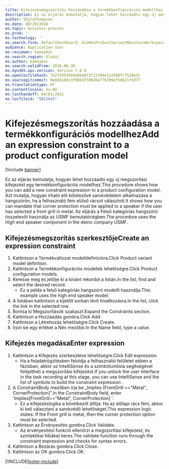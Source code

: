 ```yaml
---
title: Kifejezésmegszorítás hozzáadása a termékkonfigurációs modellhez
description: Ez az eljárás bemutatja, hogyan lehet hozzáadni egy új megszorítási kifejezést egy termékkonfigurációs modellhez.
author: ShylaThompson
ms.date: 08/29/2018
ms.topic: business-process
ms.prod: ''
ms.technology: ''
ms.search.form: DefaultDashboard, EcoResProductVariantMaintainWorkspace, PCProductConfigurationModelListPage, PCProductConfigurationModelDetails, SysClientPolymorphicCreateSelector, PCConstraintEditor, PCRuntimeConfiguratorValidate
audience: Application User
ms.reviewer: kamaybac
ms.search.region: Global
ms.author: kamaybac
ms.search.validFrom: 2016-06-30
ms.dyn365.ops.version: Version 7.0.0
ms.openlocfilehash: 7a2fd383944a96a073f12399e1a29d0fcf520e3c
ms.sourcegitcommit: 0e8db169c3f90bd750826af76709ef5d621fd377
ms.translationtype: HT
ms.contentlocale: hu-HU
ms.lasthandoff: 04/01/2021
ms.locfileid: "5812643"
---
```

# <a name="add-an-expression-constraint-to-a-product-configuration-model"></a><span data-ttu-id="79a7b-103">Kifejezésmegszorítás hozzáadása a termékkonfigurációs modellhez</span><span class="sxs-lookup"><span data-stu-id="79a7b-103">Add an expression constraint to a product configuration model</span></span>

[!include [banner](../../includes/banner.md)]

<span data-ttu-id="79a7b-104">Ez az eljárás bemutatja, hogyan lehet hozzáadni egy új megszorítási kifejezést egy termékkonfigurációs modellhez.</span><span class="sxs-lookup"><span data-stu-id="79a7b-104">This procedure shows how you can add a new constraint expression to a product configuration model.</span></span> <span data-ttu-id="79a7b-105">Azt mutatja, hogyan írható elő kötelezővé sarokvédelem alkalmazása a hangszórón, ha a felhasználó fém elülső rácsot választott.</span><span class="sxs-lookup"><span data-stu-id="79a7b-105">It shows how you can mandate that corner protection must be applied to a speaker if the user has selected a front grill in metal.</span></span> <span data-ttu-id="79a7b-106">Az eljárás a Felső kategóriás hangszóró összetevőt használja az USMF bemutatócégben.</span><span class="sxs-lookup"><span data-stu-id="79a7b-106">The procedure uses the High end speaker component in the demo company USMF.</span></span>


## <a name="create-an-expression-constraint"></a><span data-ttu-id="79a7b-107">Kifejezésmegszorítás szerkesztője</span><span class="sxs-lookup"><span data-stu-id="79a7b-107">Create an expression constraint</span></span>
1. <span data-ttu-id="79a7b-108">Kattintson a Termékváltozat modelldefinícióra.</span><span class="sxs-lookup"><span data-stu-id="79a7b-108">Click Product variant model definition.</span></span>
2. <span data-ttu-id="79a7b-109">Kattintson a Termékkonfigurációs modellek lehetőségre.</span><span class="sxs-lookup"><span data-stu-id="79a7b-109">Click Product configuration models.</span></span>
3. <span data-ttu-id="79a7b-110">Keresse meg és jelölje ki a kívánt rekordot a listán.</span><span class="sxs-lookup"><span data-stu-id="79a7b-110">In the list, find and select the desired record.</span></span>
    * <span data-ttu-id="79a7b-111">Ez a példa a felső kategóriás hangszóró modellt használja.</span><span class="sxs-lookup"><span data-stu-id="79a7b-111">This example uses the high end speaker model.</span></span>  
4. <span data-ttu-id="79a7b-112">A listában kattintson a kijelölt sorban lévő hivatkozásra.</span><span class="sxs-lookup"><span data-stu-id="79a7b-112">In the list, click the link in the selected row.</span></span>
5. <span data-ttu-id="79a7b-113">Bontsa ki Megszorítások szakaszt.</span><span class="sxs-lookup"><span data-stu-id="79a7b-113">Expand the Constraints section.</span></span>
6. <span data-ttu-id="79a7b-114">Kattintson a Hozzáadás gombra.</span><span class="sxs-lookup"><span data-stu-id="79a7b-114">Click Add.</span></span>
7. <span data-ttu-id="79a7b-115">Kattintson a Létrehozás lehetőségre.</span><span class="sxs-lookup"><span data-stu-id="79a7b-115">Click Create.</span></span>
8. <span data-ttu-id="79a7b-116">Írjon be egy értéket a Név mezőbe.</span><span class="sxs-lookup"><span data-stu-id="79a7b-116">In the Name field, type a value.</span></span>

## <a name="enter-expression"></a><span data-ttu-id="79a7b-117">Kifejezés megadása</span><span class="sxs-lookup"><span data-stu-id="79a7b-117">Enter expression</span></span>
1. <span data-ttu-id="79a7b-118">Kattintson a Kifejezés szerkesztése lehetőségre.</span><span class="sxs-lookup"><span data-stu-id="79a7b-118">Click Edit expression.</span></span>
    * <span data-ttu-id="79a7b-119">Ha a feladatrögzítésben feloldja a felhasználói felületet ebben a fázisban, akkor az IntelliSense és a szimbólumlista segítségével felépítheti a megszorítási kifejezést.</span><span class="sxs-lookup"><span data-stu-id="79a7b-119">If you unlock the user interface in the task recording at this stage, you can use IntelliSense and the list of symbols to build the constraint expression .</span></span>  
2. <span data-ttu-id="79a7b-120">A ConstraintBody mezőben írja be „Implies [FrontGrill =="Metal", CornerProtection]”.</span><span class="sxs-lookup"><span data-stu-id="79a7b-120">In the ConstraintBody field, enter 'Implies[FrontGrill=="Metal", CornerProtection] '.</span></span>
    * <span data-ttu-id="79a7b-121">Ez a kifejezéslogika a következőt állítja: Ha az előlapi rács fém, akkor ki kell választani a sarokvédő lehetőséget.</span><span class="sxs-lookup"><span data-stu-id="79a7b-121">This expression logic states: If the Front grill is  metal, then the corner protection option must be selected.</span></span>  
3. <span data-ttu-id="79a7b-122">Kattintson az Érvényesítés gombra.</span><span class="sxs-lookup"><span data-stu-id="79a7b-122">Click Validate.</span></span>
    * <span data-ttu-id="79a7b-123">Az érvényesítési funkció ellenőrzi a megszorítási kifejezést, és szintaktikai hibákat keres.</span><span class="sxs-lookup"><span data-stu-id="79a7b-123">The validate function runs through the constraint expression and checks for syntax errors.</span></span>  
4. <span data-ttu-id="79a7b-124">Kattintson a Bezárás gombra.</span><span class="sxs-lookup"><span data-stu-id="79a7b-124">Click Close.</span></span>
5. <span data-ttu-id="79a7b-125">Kattintson az OK gombra.</span><span class="sxs-lookup"><span data-stu-id="79a7b-125">Click OK.</span></span>



[!INCLUDE[footer-include](../../../includes/footer-banner.md)]